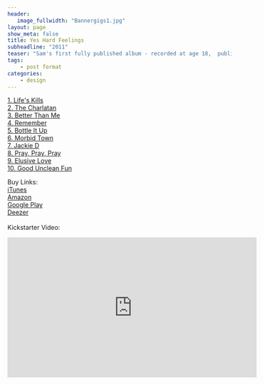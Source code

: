 ```yaml
---
header:
   image_fullwidth: "Bannergigs1.jpg"
layout: page
show_meta: false
title: Yes Hard Feelings
subheadline: "2011"
teaser: "Sam's first fully published album - recorded at age 18,  published fully aged 21, this debut record is unique, powerful and sounds fantastic..."
tags:
    - post format
categories:
    - design 
---
```

<!--more-->
 <a href="https://longhairedmusic.bandcamp.com/album/the-wish">1. Life's Kills</a><br>
 <a href="https://longhairedmusic.bandcamp.com/album/the-wish">2. The Charlatan</a><br>
 <a href="https://longhairedmusic.bandcamp.com/album/the-wish">3. Better Than Me</a><br>
 <a href="https://youtu.be/Tmn6Moxiw5M">4. Remember</a><br>
 <a href="https://longhairedmusic.bandcamp.com/album/the-wish">5. Bottle It Up</a><br>
  <a href="https://longhairedmusic.bandcamp.com/album/the-wish">6. Morbid Town</a><br>
  <a href="https://longhairedmusic.bandcamp.com/album/the-wish">7. Jackie D</a><br>
  <a href="https://longhairedmusic.bandcamp.com/album/the-wish">8. Pray, Pray, Pray</a><br>
  <a href="https://longhairedmusic.bandcamp.com/album/the-wish">9. Elusive Love</a><br>
  <a href="https://longhairedmusic.bandcamp.com/album/the-wish">10. Good Unclean Fun</a><br>

Buy Links:<br>
  <a href="https://itunes.apple.com/us/album/yes-hard-feelings/id478052570">iTunes</a><br>
   <a href="https://www.amazon.com/Yes-Hard-Feelings-Sam-Harrison/dp/B0072T94RC">Amazon</a><br>
    <a href="https://play.google.com/store/music/album/Sam_Harrison_Yes_Hard_Feelings?id=B7s7v42eln6xa6jmyf36ucvdqqi">Google Play</a><br>
     <a href="http://www.deezer.com/album/1337551">Deezer</a><br>
<br>
 Kickstarter Video:<br>
  <iframe width="560" height="315" src="https://www.youtube.com/embed/nUOizyHPPg4" frameborder="0" allowfullscreen></iframe>

